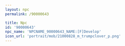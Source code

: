 ```yaml
---
layout: npc
permalink: /90000643

title: Npc
id: '90000643'
npc_name: 'NPCNAME_90000643_NAME:[F]Develop'
icon_url: 'portrait/mob/21000828_m_trumpclover_p.png'
---
```

